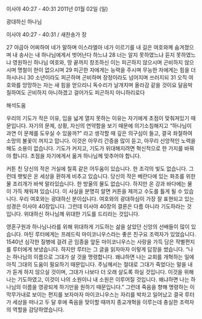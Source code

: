 이사야 40:27 - 40:31 
2011년 01월 02일 (일)

광대하신 하나님



이사야 40:27 - 40:31 / 새찬송가  장


27 야곱아 어찌하여 네가 말하며 이스라엘아 네가 이르기를 내 길은 여호와께 숨겨졌으며 내 송사는 내 하나님에게서 벗어난다 하느냐 
28 너는 알지 못하였느냐 듣지 못하였느냐 영원하신 하나님 여호와, 땅 끝까지 창조하신 이는 피곤하지 않으시며 곤비하지 않으시며 명철이 한이 없으시며 
29 피곤한 자에게는 능력을 주시며 무능한 자에게는 힘을 더하시나니 
30 소년이라도 피곤하며 곤비하며 장정이라도 넘어지며 쓰러지되
31 오직 여호와를 앙망하는 자는 새 힘을 얻으리니 독수리가 날개치며 올라감 같을 것이요 달음박질하여도 곤비하지 아니하겠고 걸어가도 피곤하지 아니하리로다

해석도움




우리의 기도가 작은 이유, 입을 넓게 열지 못하는 이유는 자기에게 초점이 맞춰져있기 때문입니다. 자기의 문제, 상황, 자신의 연약함을 보기 때문에 의기소침해지고 “하나님이 과연 이 문제를 도우실 수 있을까?” 라고 생각할 때 깊은 의구심이 들고, 결국 좌절하여 소망의 불꽃이 꺼지고 맙니다. 이것은 아무리 간증을 많이 듣고, 아무리 신앙적인 노력을 해도 소용이 없습니다. 기도가 커지고, 기도가 위대해지려면 혁신적으로 한 가지를 바꿔야 합니다. 초점을 자기에게서 옮겨 하나님께 맞추어야 합니다. 

커튼 친 당신의 작은 거실에 칠흑 같은 어두움이 있습니다. 한 조각의 빛도 없습니다. 그런데 햇빛은 온 세상을 환하게 비추고 있습니다. 당신의 작은 베란다에 있는 화초를 위한 물 조리개가 바싹 말라있습니다. 한 방울의 물도 없습니다. 하지만 온 강과 바다에는 물이 가득 채워져 있습니다. 이 사실을 분명히 알면 커튼을 제끼고 수도를 틀게 될 수 있습니다. 
우리 여호와는 광대하신 분이십니다. 여호와의 광대하심이 가장 잘 표현되고 있는 성경은 이사야 40장입니다. 그런데 이사야 40장의 결론은 다름 아니라 기도하라는 것입니다. 위대하신 하나님께 위대한 기도를 드리라는 것입니다.  

영혼구원과 하나님나라를 위해 위대하게 기도하는 삶을 살았던 신앙의 선배들이 많이 있습니다. 마틴 루터에게는 프레드릭 마이코니우스라는 좋은 친구요 조력자가 있었습니다. 1540년 심각한 질병에 걸려 곧 임종을 앞둔 마이코니우스는 사랑을 가득 담은 작별편지를 루터에게 보냈습니다. 하지만 루터는 그 글을 읽자마자 이렇게 답장을 썼습니다. “나는 하나님의 이름으로 그대가 살 것을 명령합니다. 왜냐하면 나는 교회를 개혁하는 일에 아직 그대의 도움이 필요하기 때문입니다. 주님께서는 절대로 그대가 죽었다는 말을 내가 듣게 하지 않으실 것이며, 그대가 나보다 더 오래 살도록 하실 것입니다. 이것을 위해 나는 기도하였고, 이것이 나의 소원이니 내 소원은 이루어질 것입니다. 왜냐하면 나는 하나님의 이름을 영광되게 하기만을 원하기 때문입니다.” 그런데 죽음을 향해 명령하는 이 막무가내로 보이는 편지를 보자마자 마이코니우스는 자리를 박차고 일어났고 결국 루터가 세상을 떠나고 두 달 후에 죽음을 맞이할 때까지 종교개혁을 이루는데 충실한 조력자의 역할을 감당하였습니다.